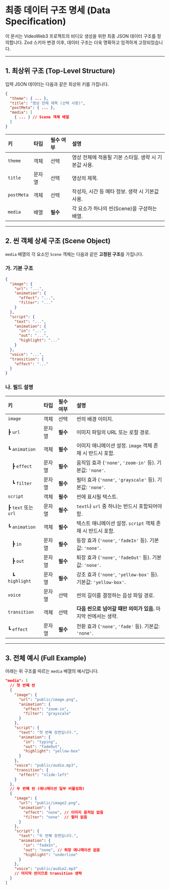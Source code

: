 # 최종 데이터 구조 명세 (Data Specification)

이 문서는 VideoWeb3 프로젝트의 비디오 생성을 위한 최종 JSON 데이터 구조를 정의합니다. Zod 스키마 변경 이후, 데이터 구조는 더욱 명확하고 엄격하게 고정되었습니다.

---

## 1. 최상위 구조 (Top-Level Structure)

입력 JSON 데이터는 다음과 같은 최상위 키를 가집니다.

```json
{
  "theme": { ... },
  "title": "영상 전체 제목 (선택 사항)",
  "postMeta": { ... },
  "media": [
    { ... } // Scene 객체 배열
  ]
}
```

| 키 | 타입 | 필수 여부 | 설명 |
| :--- | :--- | :--- | :--- |
| `theme` | 객체 | 선택 | 영상 전체에 적용될 기본 스타일. 생략 시 기본값 사용. |
| `title` | 문자열 | 선택 | 영상의 제목. |
| `postMeta` | 객체 | 선택 | 작성자, 시간 등 메타 정보. 생략 시 기본값 사용. |
| `media` | 배열 | **필수** | 각 요소가 하나의 씬(Scene)을 구성하는 배열. |

---

## 2. 씬 객체 상세 구조 (Scene Object)

`media` 배열의 각 요소인 `Scene` 객체는 다음과 같은 **고정된 구조**를 가집니다.

### 가. 기본 구조

```json
{
  "image": {
    "url": "...",
    "animation": {
      "effect": "...",
      "filter": "..."
    }
  },
  "script": {
    "text": "...",
    "animation": {
      "in": "...",
      "out": "...",
      "highlight": "..."
    }
  },
  "voice": "...",
  "transition": {
    "effect": "..."
  }
}
```

### 나. 필드 설명

| 키 | 타입 | 필수 여부 | 설명 |
| :--- | :--- | :--- | :--- |
| `image` | 객체 | 선택 | 씬의 배경 이미지. |
| ┣ `url` | 문자열 | **필수** | 이미지 파일의 URL 또는 로컬 경로. |
| ┗ `animation` | 객체 | **필수** | 이미지 애니메이션 설정. `image` 객체 존재 시 반드시 포함. |
| &nbsp;&nbsp; ┣ `effect` | 문자열 | **필수** | 움직임 효과 (`'none'`, `'zoom-in'` 등). 기본값: `'none'`. |
| &nbsp;&nbsp; ┗ `filter` | 문자열 | **필수** | 필터 효과 (`'none'`, `'grayscale'` 등). 기본값: `'none'`. |
| `script` | 객체 | **필수** | 씬에 표시될 텍스트. |
| ┣ `text` 또는 `url` | 문자열 | **필수** | `text`나 `url` 중 하나는 반드시 포함되어야 함. |
| ┗ `animation` | 객체 | **필수** | 텍스트 애니메이션 설정. `script` 객체 존재 시 반드시 포함. |
| &nbsp;&nbsp; ┣ `in` | 문자열 | **필수** | 등장 효과 (`'none'`, `'fadeIn'` 등). 기본값: `'none'`. |
| &nbsp;&nbsp; ┣ `out` | 문자열 | **필수** | 퇴장 효과 (`'none'`, `'fadeOut'` 등). 기본값: `'none'`. |
| &nbsp;&nbsp; ┗ `highlight` | 문자열 | **필수** | 강조 효과 (`'none'`, `'yellow-box'` 등). 기본값: `'yellow-box'`. |
| `voice` | 문자열 | 선택 | 씬의 길이를 결정하는 음성 파일 경로. |
| `transition`| 객체 | 선택 | **다음 씬으로 넘어갈 때만 의미가 있음.** 마지막 씬에서는 생략. |
| ┗ `effect` | 문자열 | **필수** | 전환 효과 (`'none'`, `'fade'` 등). 기본값: `'none'`. |

---

## 3. 전체 예시 (Full Example)

아래는 위 구조를 따르는 `media` 배열의 예시입니다.

```json
"media": [
  // 첫 번째 씬
  {
    "image": {
      "url": "public/image.png",
      "animation": {
        "effect": "zoom-in",
        "filter": "grayscale"
      }
    },
    "script": {
      "text": "첫 번째 장면입니다.",
      "animation": {
        "in": "typing",
        "out": "fadeOut",
        "highlight": "yellow-box"
      }
    },
    "voice": "public/audio.mp3",
    "transition": {
      "effect": "slide-left"
    }
  },
  // 두 번째 씬 (애니메이션 일부 비활성화)
  {
    "image": {
      "url": "public/image2.png",
      "animation": {
        "effect": "none", // 이미지 움직임 없음
        "filter": "none"  // 필터 없음
      }
    },
    "script": {
      "text": "두 번째 장면입니다.",
      "animation": {
        "in": "fadeIn",
        "out": "none", // 퇴장 애니메이션 없음
        "highlight": "underline"
      }
    },
    "voice": "public/audio2.mp3"
    // 마지막 씬이므로 transition 생략
  }
]